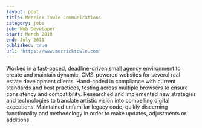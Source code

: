 ```yaml
---
layout: post
title: Merrick Towle Communications
category: jobs
job: Web Developer
start: March 2010
end: July 2011
published: true
url: 'https://www.merricktowle.com'
---
```


Worked in a fast-paced, deadline-driven small agency environment to create and maintain dynamic, CMS-powered websites for several real estate development clients. Hand-coded in compliance with current standards and best practices, testing across multiple browsers to ensure consistency and compatibility. Researched and implemented new strategies and technologies to translate artistic vision into compelling digital executions. Maintained unfamiliar legacy code, quikly discerning functionality and methodology in order to make updates, adjustments or additions.

